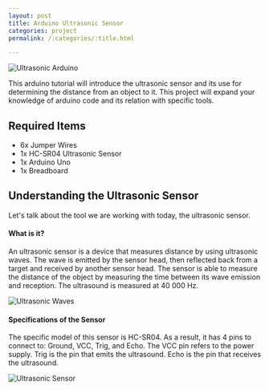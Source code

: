 ```yaml
---
layout: post
title: Arduino Ultrasonic Sensor
categories: project
permalink: /:categories/:title.html

---
```


![Ultrasonic Arduino](/ritish_blog/images/ultrasonicarduino.jpg)

This arduino tutorial will introduce the ultrasonic sensor and its use for determining the distance from an object to it. This project will expand your knowledge of arduino code and its relation with specific tools.

## Required Items

- 6x Jumper Wires
- 1x HC-SR04 Ultrasonic Sensor 
- 1x Arduino Uno 
- 1x Breadboard

## Understanding the Ultrasonic Sensor

Let's talk about the tool we are working with today, the ultrasonic sensor.

#### What is it?

An ultrasonic sensor is a device that measures distance by using ultrasonic waves. The wave is emitted by the sensor head, then reflected back from a target and received by another sensor head.
The sensor is able to measure the distance of the object by measuring the time between its wave emission and reception. The ultrasound is measured at 40 000 Hz.

![Ultrasonic Waves](/ritish_blog/images/ultrasonicwaves.png)

#### Specifications of the Sensor

The specific model of this sensor is HC-SR04. As a result, it has 4 pins to connect to: Ground, VCC, Trig, and Echo. The VCC pin refers to the power supply. Trig is the pin that emits the ultrasound. Echo is the pin that receives the ultrasound.

![Ultrasonic Sensor](/ritish_blog/images/Ultrasonicsensor.jpg)
